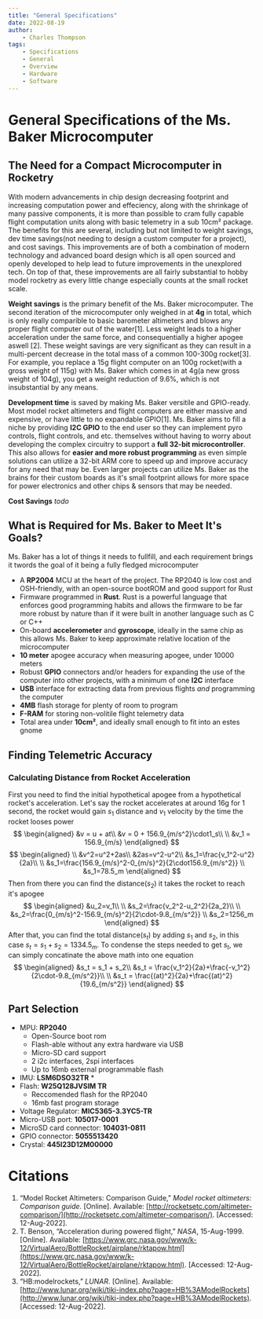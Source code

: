 ```yaml
---
title: "General Specifications"
date: 2022-08-19
author:
    - Charles Thompson
tags:
    - Specifications
    - General
    - Overview
    - Hardware
    - Software
---
```

# General Specifications of the Ms. Baker Microcomputer
## The Need for a Compact Microcomputer in Rocketry

With modern advancements in chip design decreasing footprint and increasing computation power and effeciency, along with the shrinkage of many passive components, it is more than possible to cram fully capable flight computation units along with basic telemetry in a sub 10cm² package. The benefits for this are several, including but not limited to weight savings, dev time savings(not needing to design a custom computer for a project), and cost savings. This improvements are of both a combination of modern technology and advanced board design which is all open sourced and openly developed to help lead to future improvements in the unexplored tech. On top of that, these improvements are all fairly substantial to hobby model rocketry as every little change especially counts at the small rocket scale.

**Weight savings** is the primary benefit of the Ms. Baker microcomputer. The second iteration of the microcomputer only weighed in at **4g** in total, which is only really comparible to basic barometer altimeters and blows any proper flight computer out of the water[1]. Less weight leads to a higher acceleration under the same force, and consequentially a higher apogee aswell [2]. These weight savings are very significant as they can result in a multi-percent decrease in the total mass of a common 100-300g rocket[3]. For example, you replace a 15g flight computer on an 100g rocket(with a gross weight of 115g) with Ms. Baker which comes in at 4g(a new gross weight of 104g), you get a weight reduction of 9.6%, which is not insubstantial by any means.

**Development time** is saved by making Ms. Baker versitile and GPIO-ready. Most model rocket altimeters and flight computers are either massive and expensive, or have little to no expandable GPIO[1]. Ms. Baker aims to fill a niche by providing **I2C GPIO** to the end user so they can implement pyro controls, flight controls, and etc. themselves without having to worry about developing the complex circuitry to support a **full 32-bit microcontroller**. This also allows for **easier and more robust programming** as even simple solutions can utilize a 32-bit ARM core to speed up and improve accuracy for any need that may be. Even larger projects can utilize Ms. Baker as the brains for their custom boards as it's small footprint allows for more space for power electronics and other chips & sensors that may be needed.

**Cost Savings** *todo*

## What is Required for Ms. Baker to Meet It's Goals?

Ms. Baker has a lot of things it needs to fullfill, and each requirement brings it twords the goal of it being a fully fledged microcomputer

 * A **RP2004** MCU at the heart of the project. The RP2040 is low cost and OSH-friendly, with an open-source bootROM and good support for Rust
 * Firmware programmed in **Rust**. Rust is a powerful language that enforces good programming habits and allows the firmware to be far more robust by nature than if it were built in another language such as C or C++
 * On-board **accelerometer** and **gyroscope**, ideally in the same chip as this allows Ms. Baker to keep approximate relative location of the microcomputer
 * **10 meter** apogee accuracy when measuring apogee, under 10000 meters
 * Robust **GPIO** connectors and/or headers for expanding the use of the computer into other projects, with a minimum of one **I2C** interface
 * **USB** interface for extracting data from previous flights *and* programming the computer
 * **4MB** flash storage for plenty of room to program
 * **F-RAM** for storing non-volitile flight telemetry data
 * Total area under **10cm²**, and ideally small enough to fit into an estes gnome

## Finding Telemetric Accuracy
### Calculating Distance from Rocket Acceleration

First you need to find the initial hypothetical apogee from a hypothetical rocket's acceleration. Let's say the rocket accelerates at around 16g for 1 second, the rocket would gain $s_1$ distance and $v_1$ velocity by the time the rocket looses power
  $$
  \begin{aligned}
  &v = u + at\\
  &v = 0 + 156.9_{m/s^2}\cdot1_s\\
  \\
  &v_1 = 156.9_{m/s}
  \end{aligned}
 $$
$$
\begin{aligned}
\\
&v^2=u^2+2as\\
&2as=v^2-u^2\\
&s_1=\frac{v_1^2-u^2}{2a}\\
\\
&s_1=\frac{156.9_{m/s}^2-0_{m/s}^2}{2\cdot156.9_{m/s^2}}
\\
&s_1=78.5_m
\end{aligned}
$$
Then from there you can find the distance($s_2$) it takes the rocket to reach it's apogee
$$
\begin{aligned}
&u_2=v_1\\
\\
&s_2=\frac{v_2^2-u_2^2}{2a_2}\\
\\
&s_2=\frac{0_{m/s}^2-156.9_{m/s}^2}{2\cdot-9.8_{m/s^2}}
\\
&s_2=1256_m
\end{aligned}
$$
After that, you can find the total distance($s_t$) by adding $s_1$ and $s_2$, in this case $s_t=s_1+s_2=1334.5_m$. To condense the steps needed to get $s_t$, we can simply concatinate the above math into one equation
$$
\begin{aligned}
&s_t = s_1 + s_2\\
&s_t = \frac{v_1^2}{2a}+\frac{-v_1^2}{2\cdot-9.8_{m/s^2}}\\
\\
&s_t = \frac{(at)^2}{2a}+\frac{(at)^2}{19.6_{m/s^2}}
\end{aligned}
$$

## Part Selection

 * MPU: **RP2040**
     * Open-Source boot rom
     * Flash-able without any extra hardware via USB
     * Micro-SD card support
     * 2 i2c interfaces, 2spi interfaces
     * Up to 16mb external programmable flash
 * IMU: **LSM6DSO32TR**
     * 
 * Flash: **W25Q128JVSIM TR**
     * Reccomended flash for the RP2040
     * 16mb fast program storage
 * Voltage Regulator: **MIC5365-3.3YC5-TR**
 * Micro-USB port: **105017-0001**
 * MicroSD card connector: **104031-0811**
 * GPIO connector: **5055513420**
 * Crystal: **445I23D12M00000**

# Citations

 1. “Model Rocket Altimeters: Comparison Guide,” *Model rocket altimeters: Comparison guide*. \[Online\]. Available: [http://rocketsetc.com/altimeter-comparison/](http://rocketsetc.com/altimeter-comparison/). \[Accessed: 12-Aug-2022\].
 2. T. Benson, “Acceleration during powered flight,” *NASA*, 15-Aug-1999. \[Online\]. Available: [https://www.grc.nasa.gov/www/k-12/VirtualAero/BottleRocket/airplane/rktapow.html](https://www.grc.nasa.gov/www/k-12/VirtualAero/BottleRocket/airplane/rktapow.html). \[Accessed: 12-Aug-2022\].
 3. “HB:modelrockets,” *LUNAR*. \[Online\]. Available: [http://www.lunar.org/wiki/tiki-index.php?page=HB%3AModelRockets](http://www.lunar.org/wiki/tiki-index.php?page=HB%3AModelRockets). \[Accessed: 12-Aug-2022\].